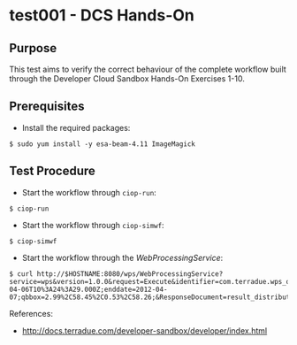# test001 - DCS Hands-On

## Purpose

This test aims to verify the correct behaviour of the complete workflow built through the Developer Cloud Sandbox Hands-On Exercises 1-10.

## Prerequisites

* Install the required packages:

```
$ sudo yum install -y esa-beam-4.11 ImageMagick
```

## Test Procedure

* Start the workflow through `ciop-run`:

```
$ ciop-run
```

* Start the workflow through `ciop-simwf`:

```
$ ciop-simwf
```

* Start the workflow through the *WebProcessingService*:

```
$ curl http://$HOSTNAME:8080/wps/WebProcessingService?service=wps&version=1.0.0&request=Execute&identifier=com.terradue.wps_oozie.process.OozieAbstractAlgorithm&dataInputs=startdate=2012-04-06T10%3A24%3A29.000Z;enddate=2012-04-07;qbbox=2.99%2C58.45%2C0.53%2C58.26;&ResponseDocument=result_distribution&storeExecuteResponse=true&status=true
```

References:

* http://docs.terradue.com/developer-sandbox/developer/index.html
